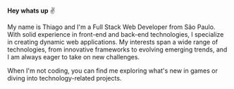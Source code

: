 **Hey whats up** ✌️

My name is Thiago and I'm a Full Stack Web Developer from São Paulo. With solid experience in front-end and back-end technologies, I specialize in creating dynamic web applications. My interests span a wide range of technologies, from innovative frameworks to evolving emerging trends, and I am always eager to take on new challenges.

When I'm not coding, you can find me exploring what's new in games or diving into technology-related projects.
